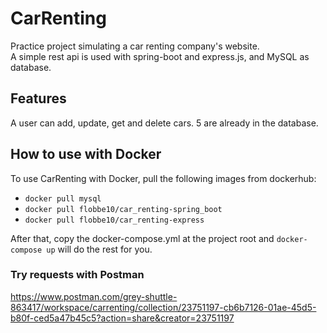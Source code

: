# CarRenting
Practice project simulating a car renting company's website. <br />
A simple rest api is used with spring-boot and express.js, and MySQL as database.

## Features
A user can add, update, get and delete cars. 5 are already in the database.

## How to use with Docker
To use CarRenting with Docker, pull the following images from dockerhub: <br />
- `docker pull mysql` <br />
- `docker pull flobbe10/car_renting-spring_boot` <br />
- `docker pull flobbe10/car_renting-express` <br />

After that, copy the docker-compose.yml at the project root and `docker-compose up` will do the rest for you.

### Try requests with Postman
https://www.postman.com/grey-shuttle-863417/workspace/carrenting/collection/23751197-cb6b7126-01ae-45d5-b80f-ced5a47b45c5?action=share&creator=23751197